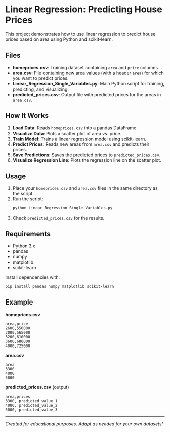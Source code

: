 # Linear Regression: Predicting House Prices

This project demonstrates how to use linear regression to predict house prices based on area using Python and scikit-learn.

## Files

- **homeprices.csv**: Training dataset containing `area` and `price` columns.
- **area.csv**: File containing new area values (with a header `area`) for which you want to predict prices.
- **Linear_Regression_Single_Variables.py**: Main Python script for training, predicting, and visualizing.
- **predicted_prices.csv**: Output file with predicted prices for the areas in `area.csv`.

## How It Works

1. **Load Data**: Reads `homeprices.csv` into a pandas DataFrame.
2. **Visualize Data**: Plots a scatter plot of area vs. price.
3. **Train Model**: Trains a linear regression model using scikit-learn.
4. **Predict Prices**: Reads new areas from `area.csv` and predicts their prices.
5. **Save Predictions**: Saves the predicted prices to `predicted_prices.csv`.
6. **Visualize Regression Line**: Plots the regression line on the scatter plot.

## Usage

1. Place your `homeprices.csv` and `area.csv` files in the same directory as the script.
2. Run the script:
    ```bash
    python Linear_Regression_Single_Variables.py
    ```
3. Check `predicted_prices.csv` for the results.

## Requirements

- Python 3.x
- pandas
- numpy
- matplotlib
- scikit-learn

Install dependencies with:
```bash
pip install pandas numpy matplotlib scikit-learn
```

## Example

**homeprices.csv**
```
area,price
2600,550000
3000,565000
3200,610000
3600,680000
4000,725000
```

**area.csv**
```
area
3300
4000
5000
```

**predicted_prices.csv** (output)
```
area,prices
3300, predicted_value_1
4000, predicted_value_2
5000, predicted_value_3
```

---

*Created for educational purposes. Adapt as needed for your own datasets!*